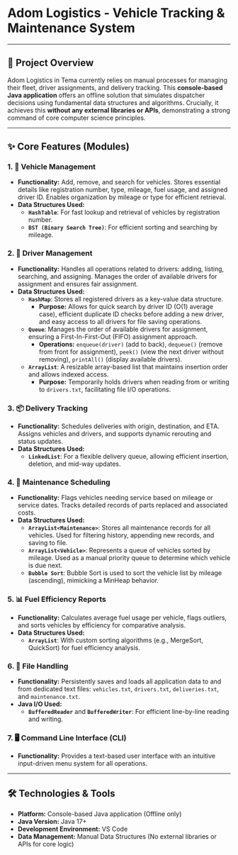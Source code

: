 # Adom Logistics - Vehicle Tracking & Maintenance System

---

## 🚀 Project Overview

Adom Logistics in Tema currently relies on manual processes for managing their fleet, driver assignments, and delivery tracking. This **console-based Java application** offers an offline solution that simulates dispatcher decisions using fundamental data structures and algorithms. Crucially, it achieves this **without any external libraries or APIs**, demonstrating a strong command of core computer science principles.

---

## ✨ Core Features (Modules)

### 1. 🚛 Vehicle Management

* **Functionality:** Add, remove, and search for vehicles. Stores essential details like registration number, type, mileage, fuel usage, and assigned driver ID. Enables organization by mileage or type for efficient retrieval.
* **Data Structures Used:**
    * **`HashTable`**: For fast lookup and retrieval of vehicles by registration number.
    * **`BST (Binary Search Tree)`**: For efficient sorting and searching by mileage.

### 2. 👷 Driver Management

* **Functionality:** Handles all operations related to drivers: adding, listing, searching, and assigning. Manages the order of available drivers for assignment and ensures fair assignment.
* **Data Structures Used:**
    * **`HashMap`**: Stores all registered drivers as a key-value data structure.
        * **Purpose:** Allows for quick search by driver ID (O(1) average case), efficient duplicate ID checks before adding a new driver, and easy access to all drivers for file saving operations.
    * **`Queue`**: Manages the order of available drivers for assignment, ensuring a First-In-First-Out (FIFO) assignment approach.
        * **Operations:** `enqueue(driver)` (add to back), `dequeue()` (remove from front for assignment), `peek()` (view the next driver without removing), `printAll()` (display available drivers).
    * **`ArrayList`**: A resizable array-based list that maintains insertion order and allows indexed access.
        * **Purpose:** Temporarily holds drivers when reading from or writing to `drivers.txt`, facilitating file I/O operations.

### 3. 📦 Delivery Tracking

* **Functionality:** Schedules deliveries with origin, destination, and ETA. Assigns vehicles and drivers, and supports dynamic rerouting and status updates.
* **Data Structures Used:**
    * **`LinkedList`**: For a flexible delivery queue, allowing efficient insertion, deletion, and mid-way updates.

### 4. 🔧 Maintenance Scheduling

* **Functionality:** Flags vehicles needing service based on mileage or service dates. Tracks detailed records of parts replaced and associated costs.
* **Data Structures Used:**
    * **`ArrayList<Maintenance>`**: Stores all maintenance records for all vehicles. Used for filtering history, appending new records, and saving to file.
    * **`ArrayList<Vehicle>`**: Represents a queue of vehicles sorted by mileage. Used as a manual priority queue to determine which vehicle is due next.
    * **`Bubble Sort`**: Bubble Sort is used to sort the vehicle list by mileage (ascending), mimicking a MinHeap behavior.

### 5. 📊 Fuel Efficiency Reports

* **Functionality:** Calculates average fuel usage per vehicle, flags outliers, and sorts vehicles by efficiency for comparative analysis.
* **Data Structures Used:**
    * **`ArrayList`**: With custom sorting algorithms (e.g., MergeSort, QuickSort) for fuel efficiency analysis.

### 6. 💾 File Handling

* **Functionality:** Persistently saves and loads all application data to and from dedicated text files: `vehicles.txt`, `drivers.txt`, `deliveries.txt`, and `maintenance.txt`.
* **Java I/O Used:**
    * **`BufferedReader`** and **`BufferedWriter`**: For efficient line-by-line reading and writing.

### 7. 🖥️ Command Line Interface (CLI)

* **Functionality:** Provides a text-based user interface with an intuitive input-driven menu system for all operations.

---

## 🛠️ Technologies & Tools

* **Platform:** Console-based Java application (Offline only)
* **Java Version:** Java 17+
* **Development Environment:** VS Code
* **Data Management:** Manual Data Structures (No external libraries or APIs for core logic)